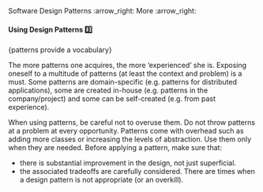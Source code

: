 <link rel="stylesheet" href="{{baseUrl}}/css/textbook.css">

<div class="website-content">

<div id="path">Software Design Patterns :arrow_right: More :arrow_right:</div>

<div id="title">

#### Using Design Patterns :three:

</div>

<div id="body">

{patterns provide a vocabulary}

The more patterns one acquires, the more ‘experienced’ she is. Exposing oneself to a multitude of patterns (at least the context and problem) is a must. Some patterns are domain-specific (e.g. patterns for distributed applications), some are created in-house (e.g. patterns in the company/project) and some can be self-created (e.g. from past experience).

When using patterns, be careful not to overuse them. Do not throw patterns at a problem at every opportunity. Patterns come with overhead such as adding more classes or increasing the levels of abstraction. Use them only when they are needed. Before applying a pattern, make sure that:

*	there is substantial improvement in  the design, not just superficial.
*	the associated tradeoffs are carefully considered. There are times when a design pattern is not appropriate (or an overkill).

</div>

</div>
